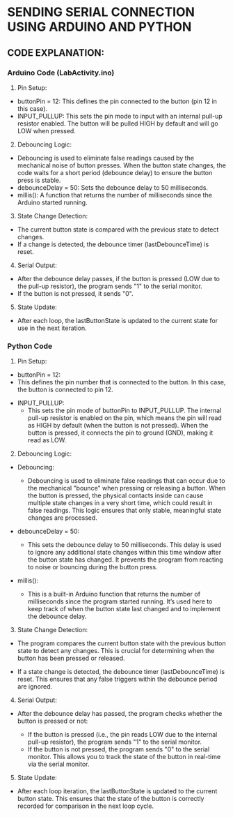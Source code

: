 # SENDING SERIAL CONNECTION USING ARDUINO AND PYTHON

## CODE EXPLANATION:

### Arduino Code (LabActivity.ino)

1. Pin Setup:
* buttonPin = 12: This defines the pin connected to the button (pin 12 in this case).
* INPUT_PULLUP: This sets the pin mode to input with an internal pull-up resistor enabled. The button will be pulled HIGH by default and will go LOW when pressed.
2. Debouncing Logic:
* Debouncing is used to eliminate false readings caused by the mechanical noise of button presses. When the button state changes, the code waits for a short period (debounce delay) to ensure the button press is stable.
* debounceDelay = 50: Sets the debounce delay to 50 milliseconds.
* millis(): A function that returns the number of milliseconds since the Arduino started running.
3. State Change Detection:

* The current button state is compared with the previous state to detect changes.
* If a change is detected, the debounce timer (lastDebounceTime) is reset.
4. Serial Output:
* After the debounce delay passes, if the button is pressed (LOW due to the pull-up resistor), the program sends "1" to the serial monitor.
* If the button is not pressed, it sends "0".
5. State Update:
* After each loop, the lastButtonState is updated to the current state for use in the next iteration.

### Python Code

1. Pin Setup:
* buttonPin = 12:
* This defines the pin number that is connected to the button. In this case, the button is connected to pin 12.

+ INPUT_PULLUP:
    * This sets the pin mode of buttonPin to INPUT_PULLUP. The internal pull-up resistor is enabled on the pin, which means the pin will read as HIGH by default (when the button is not pressed). When the button is pressed, it connects the pin to ground (GND), making it read as LOW.

2. Debouncing Logic:
+ Debouncing:
    * Debouncing is used to eliminate false readings that can occur due to the mechanical "bounce" when pressing or releasing a button. When the button is pressed, the physical contacts inside can cause multiple state changes in a very short time, which could result in false readings. This logic ensures that only stable, meaningful state changes are processed.

+ debounceDelay = 50:
    * This sets the debounce delay to 50 milliseconds. This delay is used to ignore any additional state changes within this time window after the button state has changed. It prevents the program from reacting to noise or bouncing during the button press.

+ millis():
    * This is a built-in Arduino function that returns the number of milliseconds since the program started running. It’s used here to keep track of when the button state last changed and to implement the debounce delay.

3. State Change Detection:
* The program compares the current button state with the previous button state to detect any changes. This is crucial for determining when the button has been pressed or released.

* If a state change is detected, the debounce timer (lastDebounceTime) is reset. This ensures that any false triggers within the debounce period are ignored.

4. Serial Output:
+ After the debounce delay has passed, the program checks whether the button is pressed or not:

    * If the button is pressed (i.e., the pin reads LOW due to the internal pull-up resistor), the program sends "1" to the serial monitor.
    * If the button is not pressed, the program sends "0" to the serial monitor.
This allows you to track the state of the button in real-time via the serial monitor.

5. State Update:
* After each loop iteration, the lastButtonState is updated to the current button state. This ensures that the state of the button is correctly recorded for comparison in the next loop cycle.
